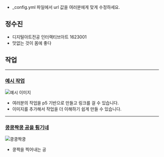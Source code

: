 
 * \_config.yml 파일에서 url 값을 여러분에게 맞게 수정하세요.

## 정수진
 * 디지털아트전공 인터랙티브아트 1623001
 * 맛없는 것이 몸에 좋다



## 작업
----
### [예시 작업](./example/)
![예시 이미지](./example_img.png)
 * 여러분의 작업을 p5 기반으로 만들고 링크를 걸 수 있습니다.
 * 이미지를 추가해서 작업을 더 이해하기 쉽게 만들 수 있습니다.

----
### [쿵쿵짝쿵 공을 튕기네](./ex01/)
 ![쿵쿵짝쿵](./kungzzak.png)
  * 쿵짝을 찍어내는 공
